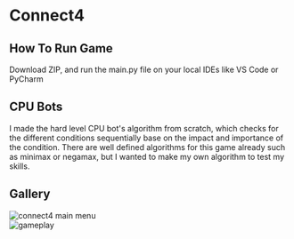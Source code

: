 # Connect4  

## How To Run Game  
Download ZIP, and run the main.py file on your local IDEs like VS Code or PyCharm  

## CPU Bots  
I made the hard level CPU bot's algorithm from scratch, which checks for the different conditions sequentially base on the impact and importance of the condition. There are well defined algorithms for this game already such as minimax or negamax, but I wanted to make my own algorithm to test my skills.  

## Gallery
![connect4 main menu](https://github.com/AdrianEngCheeErn/connect4/assets/140162503/0bc04683-6357-43d0-ab3b-418b0053474c)  
![gameplay](https://github.com/AdrianEngCheeErn/connect4/assets/140162503/5ae0f863-3ec5-4e56-83be-29307fd89aa1)  
